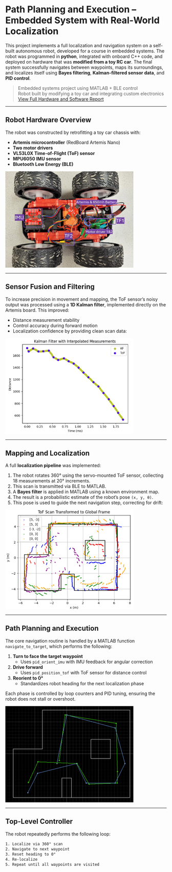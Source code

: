# Path Planning and Execution – Embedded System with Real-World Localization

This project implements a full localization and navigation system on a self-built autonomous robot, developed for a course in embedded systems. The robot was programmed in **python**, integrated with onboard C++ code, and deployed on hardware that was **modified from a toy RC car**. The final system successfully navigates between waypoints, maps its surroundings, and localizes itself using **Bayes filtering**, **Kalman-filtered sensor data**, and **PID control**.

> Embedded systems project using MATLAB + BLE control  
> Robot built by modifying a toy car and integrating custom electronics  
> [View Full Hardware and Software Report](https://ivannnhuang.github.io/)

---

## Robot Hardware Overview

The robot was constructed by retrofitting a toy car chassis with:

- **Artemis microcontroller** (RedBoard Artemis Nano)  
- **Two motor drivers**  
- **VL53L0X Time-of-Flight (ToF) sensor**  
- **MPU6050 IMU sensor**  
- **Bluetooth Low Energy (BLE)**
<img src="assets/img/portfolio/car_latyout.JPG" alt="Final Robot" width="400"/>

---

## Sensor Fusion and Filtering

To increase precision in movement and mapping, the ToF sensor’s noisy output was processed using a **1D Kalman filter**, implemented directly on the Artemis board. This improved:

- Distance measurement stability
- Control accuracy during forward motion
- Localization confidence by providing clean scan data:

<img src="assets/img/portfolio/kf_inter_mea.png" alt="Final Robot" width="400"/>

---

## Mapping and Localization

A full **localization pipeline** was implemented:

1. The robot rotates 360° using the servo-mounted ToF sensor, collecting 18 measurements at 20° increments.
2. This scan is transmitted via BLE to MATLAB.
3. A **Bayes filter** is applied in MATLAB using a known environment map.
4. The result is a probabilistic estimate of the robot’s pose `(x, y, θ)`.
5. This pose is used to guide the next navigation step, correcting for drift:
<img src="assets/img/portfolio/map_global_wall.png" alt="Final Robot" width="400"/>

---

## Path Planning and Execution

The core navigation routine is handled by a MATLAB function `navigate_to_target`, which performs the following:

1. **Turn to face the target waypoint**  
   - Uses `pid_orient_imu` with IMU feedback for angular correction
2. **Drive forward**  
   - Uses `pid_position_tof` with ToF sensor for distance control
3. **Reorient to 0°**  
   - Standardizes robot heading for the next localization phase

Each phase is controlled by loop counters and PID tuning, ensuring the robot does not stall or overshoot.

<img src="assets/img/portfolio/navig_traj.png" alt="Final Robot" width="400"/>

---

## Top-Level Controller

The robot repeatedly performs the following loop:

```text
1. Localize via 360° scan
2. Navigate to next waypoint
3. Reset heading to 0°
4. Re-localize
5. Repeat until all waypoints are visited
